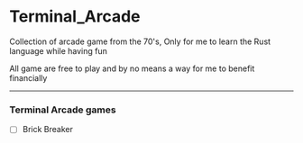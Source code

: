 # Terminal_Arcade

Collection of arcade game from the 70's, Only for me to learn the Rust language while having fun

All game are free to play and by no means a way for me to benefit financially 

---

### Terminal Arcade games

- [ ] Brick Breaker
